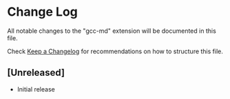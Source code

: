 # Change Log

All notable changes to the "gcc-md" extension will be documented in this file.

Check [Keep a Changelog](http://keepachangelog.com/) for recommendations on how to structure this file.

## [Unreleased]

- Initial release